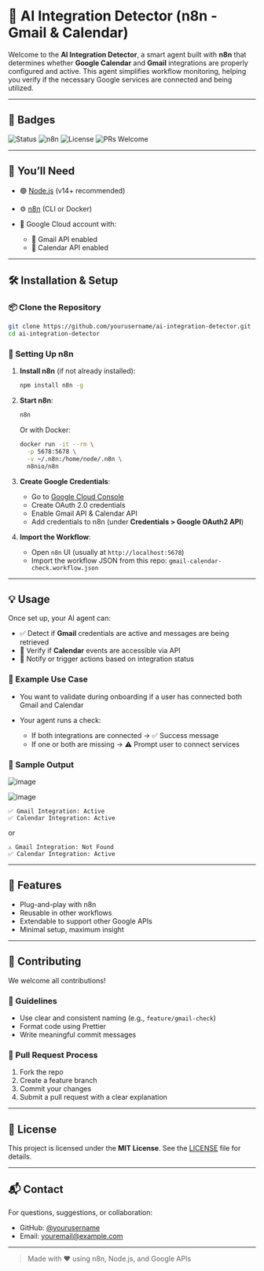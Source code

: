 
# 🤖 AI Integration Detector (n8n - Gmail & Calendar)

Welcome to the **AI Integration Detector**, a smart agent built with **n8n** that determines whether **Google Calendar** and **Gmail** integrations are properly configured and active. This agent simplifies workflow monitoring, helping you verify if the necessary Google services are connected and being utilized.

---

## 🚦 Badges

![Status](https://img.shields.io/badge/status-active-brightgreen)
![n8n](https://img.shields.io/badge/powered%20by-n8n-blue)
![License](https://img.shields.io/github/license/yourusername/ai-integration-detector)
![PRs Welcome](https://img.shields.io/badge/PRs-welcome-blueviolet)

---

## 🧰 You’ll Need

* 🟢 [Node.js](https://nodejs.org/) (v14+ recommended)
* ⚙️ [n8n](https://n8n.io/) (CLI or Docker)
* 🔐 Google Cloud account with:

  * 📧 Gmail API enabled
  * 📅 Calendar API enabled

---

## 🛠️ Installation & Setup

### 📦 Clone the Repository

```bash
git clone https://github.com/yourusername/ai-integration-detector.git
cd ai-integration-detector
```

### 🚀 Setting Up n8n

1. **Install n8n** (if not already installed):

   ```bash
   npm install n8n -g
   ```

2. **Start n8n**:

   ```bash
   n8n
   ```

   Or with Docker:

   ```bash
   docker run -it --rm \
     -p 5678:5678 \
     -v ~/.n8n:/home/node/.n8n \
     n8nio/n8n
   ```

3. **Create Google Credentials**:

   * Go to [Google Cloud Console](https://console.cloud.google.com/)
   * Create OAuth 2.0 credentials
   * Enable Gmail API & Calendar API
   * Add credentials to n8n (under **Credentials > Google OAuth2 API**)

4. **Import the Workflow**:

   * Open `n8n` UI (usually at `http://localhost:5678`)
   * Import the workflow JSON from this repo: `gmail-calendar-check.workflow.json`

---

## 💡 Usage

Once set up, your AI agent can:

* ✅ Detect if **Gmail** credentials are active and messages are being retrieved
* 📆 Verify if **Calendar** events are accessible via API
* 🤖 Notify or trigger actions based on integration status

### 🎯 Example Use Case

* You want to validate during onboarding if a user has connected both Gmail and Calendar
* Your agent runs a check:

  * If both integrations are connected → ✅ Success message
  * If one or both are missing → ⚠️ Prompt user to connect services

### 📜 Sample Output


![image](https://github.com/user-attachments/assets/e8b59e63-5f49-4964-8703-79c10f78db7e)

![image](https://github.com/user-attachments/assets/75478890-276d-4997-a7ef-a0c363daeb25)



```
✅ Gmail Integration: Active
✅ Calendar Integration: Active
```

or

```
⚠️ Gmail Integration: Not Found
✅ Calendar Integration: Active
```

---

## 🌟 Features

* Plug-and-play with n8n
* Reusable in other workflows
* Extendable to support other Google APIs
* Minimal setup, maximum insight

---

## 🤝 Contributing

We welcome all contributions!

### 🧾 Guidelines

* Use clear and consistent naming (e.g., `feature/gmail-check`)
* Format code using Prettier
* Write meaningful commit messages

### 🔀 Pull Request Process

1. Fork the repo
2. Create a feature branch
3. Commit your changes
4. Submit a pull request with a clear explanation

---

## 📄 License

This project is licensed under the **MIT License**.
See the [LICENSE](./LICENSE) file for details.

---

## 📬 Contact

For questions, suggestions, or collaboration:

* GitHub: [@yourusername](https://github.com/yourusername)
* Email: [youremail@example.com](mailto:youremail@example.com)

---

> Made with ❤️ using n8n, Node.js, and Google APIs
